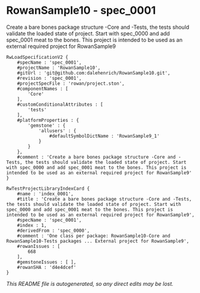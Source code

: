 # RowanSample10 - spec_0001
Create a bare bones package structure -Core and -Tests, the tests should validate the loaded state of project. Start with spec_0000 and add spec_0001 meat to the bones. This project is intended to be used as an external required project for RowanSample9
```
RwLoadSpecificationV2 {
	#specName : 'spec_0001',
	#projectName : 'RowanSample10',
	#gitUrl : 'git@github.com:dalehenrich/RowanSample10.git',
	#revision : 'spec_0001',
	#projectSpecFile : 'rowan/project.ston',
	#componentNames : [
		'Core'
	],
	#customConditionalAttributes : [
		'tests'
	],
	#platformProperties : {
		'gemstone' : {
			'allusers' : {
				#defaultSymbolDictName : 'RowanSample9_1'
			}
		}
	},
	#comment : 'Create a bare bones package structure -Core and -Tests, the tests should validate the loaded state of project. Start with spec_0000 and add spec_0001 meat to the bones. This project is intended to be used as an external required project for RowanSample9'
}

RwTestProjectLibraryIndexCard {
	#name : 'index_0001',
	#title : 'Create a bare bones package structure -Core and -Tests, the tests should validate the loaded state of project. Start with spec_0000 and add spec_0001 meat to the bones. This project is intended to be used as an external required project for RowanSample9',
	#specName : 'spec_0001',
	#index : 1,
	#derivedFrom : 'spec_0000',
	#comment : 'One class per package: RowanSample10-Core and RowanSample10-Tests packages ... External project for RowanSample9',
	#rowanIssues : [
		668
	],
	#gemstoneIssues : [ ],
	#rowanSHA : 'd4e4dcef'
}
```

*This README file is autogenerated, so any direct edits may be lost.*
